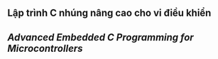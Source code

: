 ## Lập trình C nhúng nâng cao cho vi điều khiển
## _Advanced Embedded C Programming for Microcontrollers_
